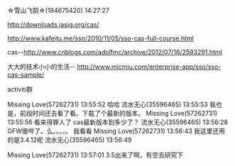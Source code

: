 ☆雪山飞鹄☆(184675420)  14:27:27

http://downloads.jasig.org/cas/

http://www.kafeitu.me/sso/2010/11/05/sso-cas-full-course.html

cas--http://www.cnblogs.com/adolfmc/archive/2012/07/16/2593291.html

大大的技术小小的生活--
http://www.micmiu.com/enterprise-app/sso/sso-cas-sample/

activiti群

Missing Love(57262731)  13:55:52
哈哈
流水无心(35596465)  13:55:53
我也是，前段时间还去看了看。下载了个最新的版本。
Missing Love(57262731)  13:55:56
看来得罪人了
cas最新版本到多少了？
流水无心(35596465)  13:56:28
GFW傻哔了。么。。。。。
我看看
Missing Love(57262731)  13:56:43
我这里还用的是3.4.12呢
流水无心(35596465)  13:56:49

Missing Love(57262731)  13:57:01
3.5出来了啊，有空去研究下
